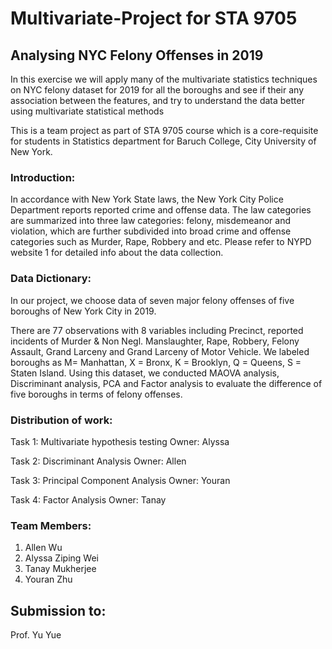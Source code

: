 # Multivariate-Project for STA 9705
## Analysing NYC Felony Offenses in 2019
In this exercise we will apply many of the multivariate statistics techniques on NYC felony dataset for 2019 for all the boroughs and see if their any association between the features, and try to understand the data better using multivariate statistical methods

This is a team project as part of STA 9705 course which is a core-requisite for students in Statistics department for Baruch College, City University of New York.

### Introduction:
In accordance with New York State laws, the New York City Police Department reports reported crime and offense data. The law categories are summarized into three law categories: felony, misdemeanor and violation, which are further subdivided into broad crime and offense categories such as Murder, Rape, Robbery and etc. Please refer to NYPD website 1 for detailed info about the data collection.

### Data Dictionary:
In our project, we choose data of seven major felony offenses of five boroughs of New York City in 2019.

There are 77 observations with 8 variables including Precinct, reported incidents of Murder & Non Negl. Manslaughter, Rape, Robbery, Felony Assault, Grand Larceny and Grand Larceny of Motor Vehicle. We labeled boroughs as M= Manhattan, X = Bronx, K = Brooklyn, Q = Queens, S = Staten Island. Using this dataset, we conducted MAOVA analysis, Discriminant analysis, PCA and Factor analysis to evaluate the difference of five boroughs in terms of felony offenses.

### Distribution of work:
Task 1: Multivariate hypothesis testing
Owner: Alyssa

Task 2: Discriminant Analysis
Owner: Allen

Task 3: Principal Component Analysis
Owner: Youran

Task 4: Factor Analysis
Owner: Tanay

### Team Members:
1. Allen Wu
2. Alyssa Ziping Wei
3. Tanay Mukherjee
4. Youran Zhu

## Submission to:
Prof. Yu Yue
